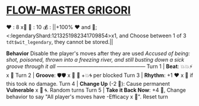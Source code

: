 # [__**FLOW-MASTER GRIGORI**__](<https://www.youtube.com/watch?v=16y1AkoZkmQ&pp=ygUIcmFzcHV0aW4%3D>) 
❤️ : 8 x👥
🔷 : 10
💰 : ||+100% ❤️ and 🔷; <:legendaryShard:1213251982341709854>x1, and Choose between 1 of 3 `tdt$wit_legendary`, they cannot be stored.||

**Behavior** Disable the player's moves after they are used
*Accused of being: shot, poisoned, thrown into a freezing river, and still busting down a sick groove through it all*
—————————————————
Turn 1  | **Beat**: 💥💥⚡ x 👥
Turn 2 | **Groove**: 🛡️🛡️ x 👥 🔀 +💥🌀 per blocked
Turn 3 | **Rhythm**: +1 ❤️ x 👥 if this took no damage.
Turn 4 | **Change Up** (-2 🔷): Cause permanent __Vulnerable__ x 👥 🌀. Random turns 
Turn 5 | **Take it Back Now**: +4 🔷, Change behavior to say "All player's moves have -Efficacy x 👥". Reset turn
